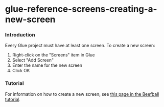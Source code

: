 # glue-reference-screens-creating-a-new-screen

### Introduction

Every Glue project must have at least one screen. To create a new screen:

1. Right-click on the "Screens" item in Glue
2. Select "Add Screen"
3. Enter the name for the new screen
4. Click OK

### Tutorial

For information on how to create a new screen, see [this page in the Beefball tutorial](../../../../frb/docs/index.php).
